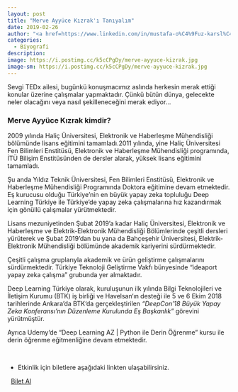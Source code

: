 ```yaml
---
layout: post
title: "Merve Ayyüce Kızrak'ı Tanıyalım"
date: 2019-02-26
author: "<a href=https://www.linkedin.com/in/mustafa-o%C4%9Fuz-karsl%C4%B1-166380172/ target=_blank>Mustafa Oğuz Karslı</a>"
categories:
  - Biyografi
description:
image: https://i.postimg.cc/k5cCPgDy/merve-ayyuce-kizrak.jpg
image-sm: https://i.postimg.cc/k5cCPgDy/merve-ayyuce-kizrak.jpg
---
```


Sevgi TEDx ailesi, bugünkü konuşmacımız aslında herkesin merak ettiği konular üzerine
çalışmalar yapmaktadır. Çünkü bütün dünya, gelecekte neler olacağını veya nasıl
şekilleneceğini merak ediyor…

### Merve Ayyüce Kızrak kimdir?

2009 yılında Haliç Üniversitesi, Elektronik ve Haberleşme Mühendisliği bölümünde lisans
eğitimini tamamladı.2011 yılında, yine Haliç Üniversitesi Fen Bilimleri Enstitüsü, Elektronik ve
Haberleşme Mühendisliği programında, İTÜ Bilişim Enstitüsünden de dersler alarak, yüksek
lisans eğitimini tamamladı.

Şu anda Yıldız Teknik Üniversitesi, Fen Bilimleri Enstitüsü, Elektronik ve Haberleşme
Mühendisliği Programında Doktora eğitimine devam etmektedir. Eş kurucusu olduğu
Türkiye’nin en büyük yapay zeka topluluğu Deep Learning Türkiye ile Türkiye’de yapay
zeka çalışmalarına hız kazandırmak için gönüllü çalışmalar yürütmektedir.

Lisans mezuniyetinden Şubat 2019’a kadar Haliç Üniversitesi, Elektronik ve Haberleşme ve
Elektrik-Elektronik Mühendisliği Bölümlerinde çeşitli dersleri yürüterek ve Şubat 2019’dan bu
yana da Bahçeşehir Üniversitesi, Elektrik-Elektronik Mühendisliği bölümünde akademik
kariyerini sürdürmektedir.

Çeşitli çalışma gruplarıyla akademik ve ürün geliştirme çalışmalarını sürdürmektedir. Türkiye
Teknoloji Geliştirme Vakfı bünyesinde “ideaport yapay zeka çalışma” grubunda yer
almaktadır.

Deep Learning Türkiye olarak, kuruluşunun ilk yılında Bilgi Teknolojileri ve İletişim Kurumu
(BTK) iş birliği ve Havelsan‘ın desteği ile 5 ve 6 Ekim 2018 tarihlerinde Ankara’da BTK‘da
gerçekleştirilen *“DeepCon’18 Büyük Yapay Zeka Konferansı’nın Düzenleme Kurulunda Eş
Başkanlık”* görevini yürütmüştür.

Ayrıca Udemy‘de “Deep Learning AZ | Python ile Derin Öğrenme” kursu ile derin öğrenme
eğitmenliğine devam etmektedir.

&nbsp;&nbsp;&nbsp;

- Etkinlik için biletlere aşağıdaki linkten ulaşabilirsiniz.

<i class="fa fa-lg fa-ticket" aria-hidden="true"></i>&nbsp; <a href="https://www.biletino.com/event/eventdetail/6381?t=banner" target="_blank"> Bilet Al</a>
